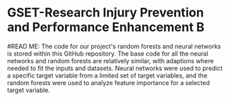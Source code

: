 # GSET-Research Injury Prevention and Performance Enhancement B
#READ ME: The code for our project's random forests and neural networks is stored within this GitHub repository. The base code for all the neural networks and random forests are relatively similar, with adaptions where needed to fit the inputs and datasets. Neural networks were used to predict a specific target variable from a limited set of target variables, and the random forests were used to analyze feature importance for a selected target variable. 
